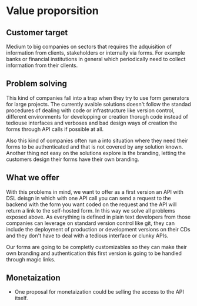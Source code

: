 # Value proporsition

## Customer target

Medium to big companies on sectors that requires the adquisition of information from clients, stakeholders or internally via forms. For example banks or financial institutions in general which periodically need to collect information from their clients.

## Problem solving

This kind of companies fall into a trap when they try to use form generators for large projects. The currently avaible solutions doesn't follow the standad procedures of dealing with code or infrastructure like version control, different environments for developping or creation thorugh code instead of tediouse interfaces and verboses and bad design ways of creation the forms through API calls if possible at all.

Also this kind of companies often run a into situation where they need their forms to be authenticated and that is not covered by any solution known. Another thing not easy on the solutions explore is the branding, letting the customers design their forms have their own branding.

## What we offer

With this problems in mind, we want to offer as a first version an API with DSL deisgn in which with one API call you can send a request to the backend with the form you want coded on the request and the API will return a link to the self-hosted form. In this way we solve all problems exposed above. As everything is defined in plain text developers from those companies can leverage on standard version control like git, they can include the deployment of production or development versions on their CDs and they don't have to deal with a tedious interface or clunky APIs.

Our forms are going to be completly customizables so they can make their own branding and authentication this first version is going to be handled through magic links.

## Monetaization

- One proposal for monetaization could be selling the access to the API itself.
